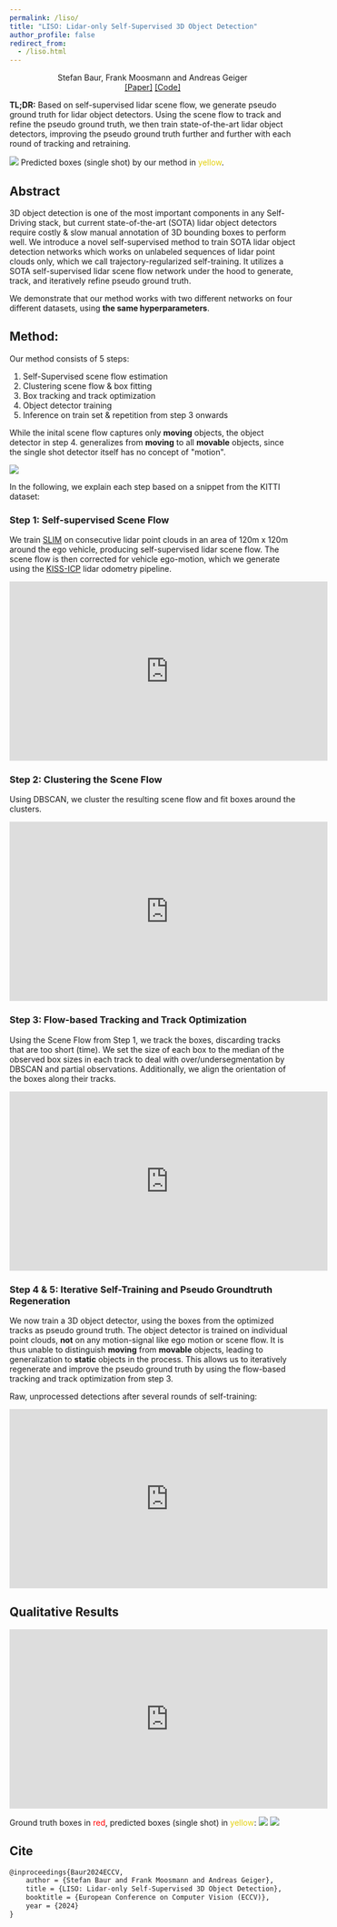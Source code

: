 ```yaml
---
permalink: /liso/
title: "LISO: Lidar-only Self-Supervised 3D Object Detection"
author_profile: false
redirect_from:
  - /liso.html
---
```


<center> Stefan Baur, Frank Moosmann and Andreas Geiger </center>

<center> <a href="https://www.cvlibs.net/publications/Baur2024ECCV.pdf">[Paper]</a> <a href="https://github.com/baurst/liso">[Code]</a> </center>

<p></p>
<p></p>

**TL;DR:** Based on self-supervised lidar scene flow, we generate pseudo ground truth for lidar object detectors.
Using the scene flow to track and refine the pseudo ground truth, we then train state-of-the-art lidar object detectors, improving the pseudo ground truth further and further with each round of tracking and retraining.

<style>
r { color: Red }
y { color: #E4D00A }
</style>

<img src='/images/liso_teaser.jpg'>
Predicted boxes (single shot) by our method in <y>yellow</y>.

## Abstract
3D object detection is one of the most important components in any Self-Driving stack, but current state-of-the-art (SOTA) lidar object detectors require costly & slow manual annotation of 3D bounding boxes to perform well.
We introduce a novel self-supervised method to train SOTA lidar object detection networks which works on unlabeled sequences of lidar point clouds only, which we call trajectory-regularized self-training.
It utilizes a SOTA self-supervised lidar scene flow network under the hood to generate, track, and iteratively refine pseudo ground truth.

We demonstrate that our method works with two different networks on four different datasets, using **the same hyperparameters**.

## Method:

Our method consists of 5 steps:
1. Self-Supervised scene flow estimation
2. Clustering scene flow & box fitting
3. Box tracking and track optimization
4. Object detector training
5. Inference on train set & repetition from step 3 onwards

While the inital scene flow captures only **moving** objects, the object detector in step 4. generalizes from **moving** to all **movable** objects, since the single shot detector itself has no concept of "motion".

<img src='/images/liso_steps.png'>



In the following, we explain each step based on a snippet from the KITTI dataset:

### Step 1: Self-supervised Scene Flow

We train [SLIM](https://baurst.github.io/slim) on consecutive lidar point clouds in an area of 120m x 120m around the ego vehicle, producing self-supervised lidar scene flow.
The scene flow is then corrected for vehicle ego-motion, which we generate using the [KISS-ICP](https://github.com/PRBonn/kiss-icp) lidar odometry pipeline.

<iframe width="560" height="315" src="https://www.youtube.com/embed/TviMfRD9pGk" title="YouTube video player" frameborder="0" allow="accelerometer; autoplay; clipboard-write; encrypted-media; gyroscope; picture-in-picture" allowfullscreen></iframe>

### Step 2: Clustering the Scene Flow

Using DBSCAN, we cluster the resulting scene flow and fit boxes around the clusters.
<iframe width="560" height="315" src="https://www.youtube.com/embed/rUkbptJLJSs" title="YouTube video player" frameborder="0" allow="accelerometer; autoplay; clipboard-write; encrypted-media; gyroscope; picture-in-picture" allowfullscreen></iframe>

### Step 3: Flow-based Tracking and Track Optimization

Using the Scene Flow from Step 1, we track the boxes, discarding tracks that are too short (time).
We set the size of each box to the median of the observed box sizes in each track to deal with over/undersegmentation by DBSCAN and partial observations.
Additionally, we align the orientation of the boxes along their tracks.

<iframe width="560" height="315" src="https://www.youtube.com/embed/BD-bQjgpU8k" title="YouTube video player" frameborder="0" allow="accelerometer; autoplay; clipboard-write; encrypted-media; gyroscope; picture-in-picture" allowfullscreen></iframe>


### Step 4 & 5: Iterative Self-Training and Pseudo Groundtruth Regeneration

We now train a 3D object detector, using the boxes from the optimized tracks as pseudo ground truth.
The object detector is trained on individual point clouds, **not** on any motion-signal like ego motion or scene flow.
It is thus unable to distinguish **moving** from **movable** objects, leading to generalization to **static** objects in the process.
This allows us to iteratively regenerate and improve the pseudo ground truth by using the flow-based tracking and track optimization from step 3.


Raw, unprocessed detections after several rounds of self-training:
<iframe width="560" height="315" src="https://www.youtube.com/embed/tlvtqkEJxIQ" title="YouTube video player" frameborder="0" allow="accelerometer; autoplay; clipboard-write; encrypted-media; gyroscope; picture-in-picture" allowfullscreen></iframe>

## Qualitative Results

<iframe width="560" height="315" src="https://www.youtube.com/embed/nIdjSM11vVc" title="YouTube video player" frameborder="0" allow="accelerometer; autoplay; clipboard-write; encrypted-media; gyroscope; picture-in-picture" allowfullscreen></iframe>

Ground truth boxes in <r>red</r>, predicted boxes (single shot) in <y>yellow</y>:
<img src='/images/lisocomparisonD/ours_vs_gt.jpg'>
<img src='/images/lisocomparisonE/0019_ours_pred_vs_gt.jpg'>

## Cite

```latex
@inproceedings{Baur2024ECCV,
    author = {Stefan Baur and Frank Moosmann and Andreas Geiger},
    title = {LISO: Lidar-only Self-Supervised 3D Object Detection},
    booktitle = {European Conference on Computer Vision (ECCV)},
    year = {2024}
} 
```

